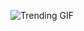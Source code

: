 ![Trending GIF](https://media3.giphy.com/media/v1.Y2lkPThiYjIxNzcyenJzdXp6bTEzNDRjbTZ0MnV0bGg3M2hpcnVnOGtrbjg1anB1MHUwaSZlcD12MV9naWZzX3NlYXJjaCZjdD1n/MT5UUV1d4CXE2A37Dg/giphy.gif)
